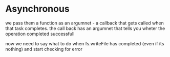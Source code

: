 # Asynchronous

we pass them a function as an argumnet - a callback
that gets called when that task completes.
the call back has an argumnet that tells you wheter the
operation completed successfull

now we need to say what to do when fs.writeFile has 
completed (even if its nothing) and start checking for error